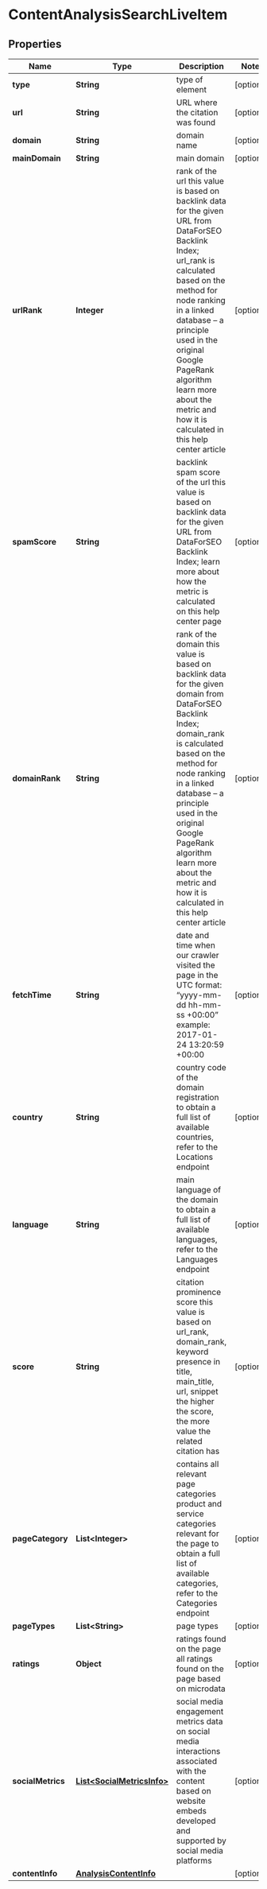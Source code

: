

# ContentAnalysisSearchLiveItem


## Properties

| Name | Type | Description | Notes |
|------------ | ------------- | ------------- | -------------|
|**type** | **String** | type of element |  [optional] |
|**url** | **String** | URL where the citation was found |  [optional] |
|**domain** | **String** | domain name |  [optional] |
|**mainDomain** | **String** | main domain |  [optional] |
|**urlRank** | **Integer** | rank of the url this value is based on backlink data for the given URL from DataForSEO Backlink Index; url_rank is calculated based on the method for node ranking in a linked database – a principle used in the original Google PageRank algorithm learn more about the metric and how it is calculated in this help center article |  [optional] |
|**spamScore** | **String** | backlink spam score of the url this value is based on backlink data for the given URL from DataForSEO Backlink Index; learn more about how the metric is calculated on this help center page |  [optional] |
|**domainRank** | **String** | rank of the domain this value is based on backlink data for the given domain from DataForSEO Backlink Index; domain_rank is calculated based on the method for node ranking in a linked database – a principle used in the original Google PageRank algorithm learn more about the metric and how it is calculated in this help center article |  [optional] |
|**fetchTime** | **String** | date and time when our crawler visited the page in the UTC format: “yyyy-mm-dd hh-mm-ss +00:00” example: 2017-01-24 13:20:59 +00:00 |  [optional] |
|**country** | **String** | country code of the domain registration to obtain a full list of available countries, refer to the Locations endpoint |  [optional] |
|**language** | **String** | main language of the domain to obtain a full list of available languages, refer to the Languages endpoint |  [optional] |
|**score** | **String** | citation prominence score this value is based on url_rank, domain_rank, keyword presence in title, main_title, url, snippet the higher the score, the more value the related citation has |  [optional] |
|**pageCategory** | **List&lt;Integer&gt;** | contains all relevant page categories product and service categories relevant for the page to obtain a full list of available categories, refer to the Categories endpoint |  [optional] |
|**pageTypes** | **List&lt;String&gt;** | page types |  [optional] |
|**ratings** | **Object** | ratings found on the page all ratings found on the page based on microdata |  [optional] |
|**socialMetrics** | [**List&lt;SocialMetricsInfo&gt;**](SocialMetricsInfo.md) | social media engagement metrics data on social media interactions associated with the content based on website embeds developed and supported by social media platforms |  [optional] |
|**contentInfo** | [**AnalysisContentInfo**](AnalysisContentInfo.md) |  |  [optional] |



